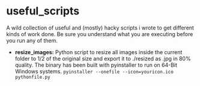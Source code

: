 # useful_scripts
A wild collection of useful and (mostly) hacky scripts i wrote to get different kinds of work done. Be sure you understand what you are executing before you run any of them.

 - **resize_images:** Python script to resize all images inside the current folder to 1/2 of the original size and export it to ./resized as .jpg in 80% quality. 
 The binary has been built with pyinstaller to run on 64-Bit Windows systems.
 ```pyinstaller --onefile --icon=youricon.ico pythonfile.py```
